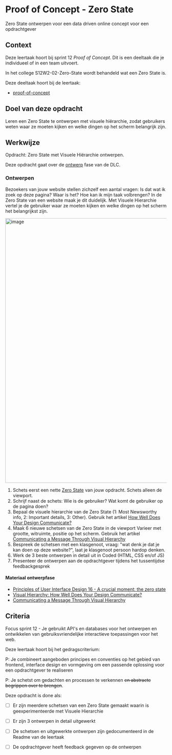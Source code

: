 
# Proof of Concept - Zero State

Zero State ontwerpen voor een data driven online concept voor een opdrachtgever

## Context

Deze leertaak hoort bij sprint 12 _Proof of Concept_. Dit is een deeltaak die je individueel of in een team uitvoert.

In het college S12W2-02-Zero-State wordt behandeld wat een Zero State is.

Deze deeltaak hoort bij de leertaak:
- [
proof-of-concept](https://github.com/fdnd-task/proof-of-concept) 




## Doel van deze opdracht

Leren een Zero State te ontwerpen met visuele hiërarchie, zodat gebruikers weten waar ze moeten kijken en welke dingen op het scherm belangrijk zijn. 

## Werkwijze

Opdracht: Zero State met Visuele Hiërarchie ontwerpen.

Deze opdracht gaat over de [ontwerp](#ontwerpen) fase van de DLC.

### Ontwerpen

Bezoekers van jouw website stellen zichzelf een aantal vragen: Is dat wat ik zoek op deze pagina? Waar is het? Hoe kan ik mijn taak volbrengen? In de Zero State van een website maak je dit duidelijk. Met Visuele Hierarchie vertel je de gebruiker waar ze moeten kijken en welke dingen op het scherm het belangrijkst zijn. 

<img width="827" alt="image" src="https://user-images.githubusercontent.com/1391509/158123865-61c9c075-bc54-44bb-b556-9b2e8568c23e.png">


1. Schets eerst een nette [Zero State](http://bokardo.com/principles-of-user-interface-design/) van jouw opdracht. Schets alleen de viewport.
2. Schrijf naast de schets: Wie is de gebruiker? Wat komt de gebruiker op de pagina doen?
3. Bepaal de visuele hierarchie van de Zero State (1: Most Newsworthy info, 2: Important details, 3: Other). Gebruik het artikel [How Well Does Your Design Communicate?](http://vanseodesign.com/web-design/visual-hierarchy/)
4. Maak 6 nieuwe schetsen van de Zero State in de viewport Varieer met grootte, witruimte, positie op het scherm. Gebruik het artikel [Communicating a Message Through Visual Hierarchy](https://designmodo.com/visual-hierarchy/)
5. Bespreek de schetsen met een klasgenoot, vraag: "wat denk je dat je kan doen op deze website?", laat je klasgenoot persoon hardop denken.
6. Werk de 3 beste ontwerpen in detail uit in Coded (HTML, CSS en/of JS)
7. Presenteer de ontwerpen aan de opdrachtgever tijdens het tussentijdse feedbackgesprek


#### Materiaal ontwerpfase

- [Principles of User Interface Design 16 - A crucial moment: the zero state](http://bokardo.com/principles-of-user-interface-design/)
- [Visual Hierarchy: How Well Does Your Design Communicate?](http://vanseodesign.com/web-design/visual-hierarchy/)
- [Communicating a Message Through Visual Hierarchy](https://designmodo.com/visual-hierarchy/)


## Criteria

Focus sprint 12 - Je gebruikt API's en databases voor het ontwerpen en ontwikkelen van gebruiksvriendelijke interactieve toepassingen voor het web.

Deze leertaak hoort bij het gedragscriterium:

P: Je combineert aangeboden principes en conventies op het gebied van frontend, interface design en vormgeving om een passende oplossing voor een opdrachtgever te realiseren

P: Je schetst om gedachten en processen te verkennen ~~en abstracte begrippen over te brengen~~.

Deze opdracht is done als:

- [ ] Er zijn meerdere schetsen van een Zero State gemaakt waarin is geexperimenteerde met Visuele Hierarchie 
- [ ] Er zijn 3 ontwerpen in detail uitgewerkt
- [ ] De schetsen en uitgewerkte ontwerpen zijn gedocumenteerd in de Readme van de leertaak
- [ ] De opdrachtgever heeft feedback gegeven op de ontwerpen


